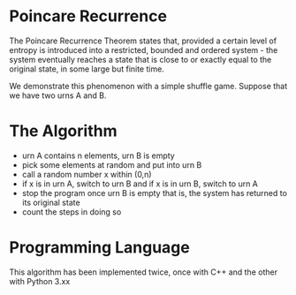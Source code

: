 # Poincare Recurrence
The Poincare Recurrence Theorem states that, provided a certain level of entropy is introduced into a restricted, bounded and ordered system - the system eventually reaches a state that is close to or exactly equal to the original state, in some large but finite time.

We demonstrate this phenomenon with a simple shuffle game. Suppose that we have two urns A and B.
# The Algorithm
  - urn A contains n elements, urn B is empty
  - pick some elements at random and put into urn B
  - call a random number x within (0,n)
  - if x is in urn A, switch to urn B and if x is in urn B, switch to urn A
  - stop the program once urn B is empty that is, the system has returned to its original state
  - count the steps in doing so

# Programming Language
  This algorithm has been implemented twice, once with C++ and the other with Python 3.xx
